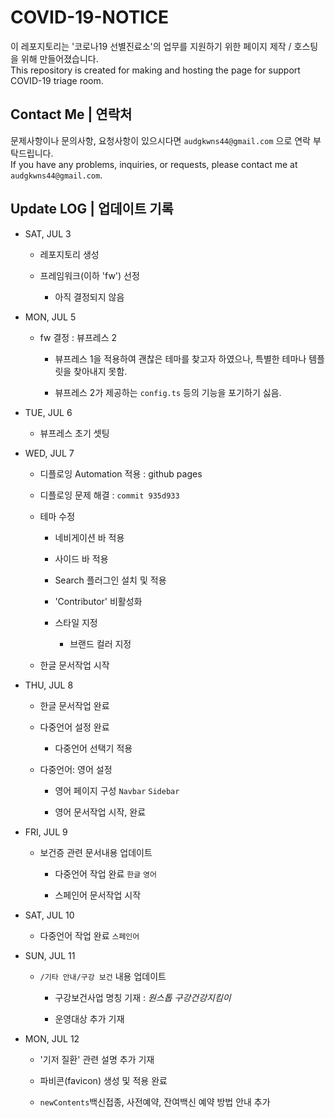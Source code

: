 # COVID-19-NOTICE

이 레포지토리는 '코로나19 선별진료소'의 업무를 지원하기 위한 페이지 제작 / 호스팅을 위해 만들어졌습니다.  
This repository is created for making and hosting the page for support COVID-19 triage room.  

## Contact Me | 연락처

문제사항이나 문의사항, 요청사항이 있으시다면 `audgkwns44@gmail.com` 으로 연락 부탁드립니다.  
If you have any problems, inquiries, or requests, please contact me at `audgkwns44@gmail.com`.

## Update LOG | 업데이트 기록

- SAT, JUL 3

  - 레포지토리 생성

  - 프레임워크(이하 'fw') 선정

    - 아직 결정되지 않음

- MON, JUL 5

  - fw 결정 : 뷰프레스 2

    - 뷰프레스 1을 적용하여 괜찮은 테마를 찾고자 하였으나, 특별한 테마나 템플릿을 찾아내지 못함.

    - 뷰프레스 2가 제공하는 `config.ts` 등의 기능을 포기하기 싫음.

- TUE, JUL 6

  - 뷰프레스 초기 셋팅

- WED, JUL 7

  - 디플로잉 Automation 적용 : github pages

  - 디플로잉 문제 해결 : `commit 935d933`

  - 테마 수정

    - 네비게이션 바 적용

    - 사이드 바 적용

    - Search 플러그인 설치 및 적용

    - 'Contributor' 비활성화

    - 스타일 지정

      - 브랜드 컬러 지정

  - 한글 문서작업 시작

- THU, JUL 8

  - 한글 문서작업 완료

  - 다중언어 설정 완료

    - 다중언어 선택기 적용

  - 다중언어: 영어 설정

    - 영어 페이지 구성 `Navbar` `Sidebar`

    - 영어 문서작업 시작, 완료

- FRI, JUL 9

  - 보건증 관련 문서내용 업데이트

    - 다중언어 작업 완료 `한글` `영어`

    - 스페인어 문서작업 시작

- SAT, JUL 10

  - 다중언어 작업 완료 `스페인어`

- SUN, JUL 11

  - `/기타 안내/구강 보건` 내용 업데이트

    - 구강보건사업 명칭 기재 : *원스톱 구강건강지킴이*

    - 운영대상 추가 기재

- MON, JUL 12

  - '기저 질환' 관련 설명 추가 기재

  - 파비콘(favicon) 생성 및 적용 완료

  - `newContents`백신접종, 사전예약, 잔여백신 예약 방법 안내 추가

